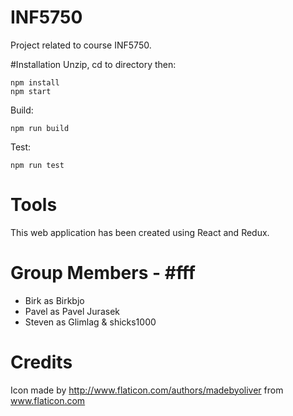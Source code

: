 # INF5750
Project related to course INF5750.

#Installation
 Unzip, cd to directory then:
``` ssh 
npm install
npm start 
 ```

Build: 
``` ssh 
npm run build
``` 


Test:
``` ssh 
npm run test
``` 

# Tools
This web application has been created using React and Redux.

# Group Members - #fff
- Birk as Birkbjo
- Pavel as Pavel Jurasek
- Steven as Glimlag & shicks1000

# Credits
Icon made by http://www.flaticon.com/authors/madebyoliver from www.flaticon.com
